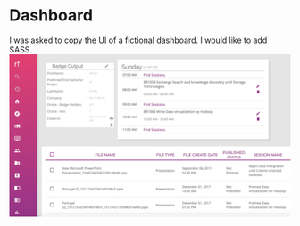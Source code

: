 # Dashboard
I was asked to copy the UI of a fictional dashboard. I would like to add SASS.
![image of site](/css/img/rf-screen-grab.png)
